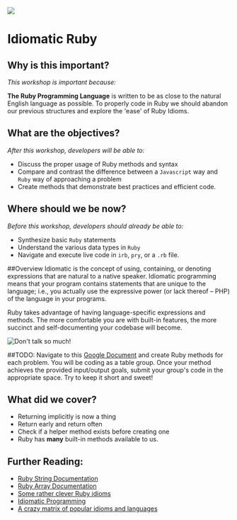 <!--
Market: SF
-->

![](https://ga-dash.s3.amazonaws.com/production/assets/logo-9f88ae6c9c3871690e33280fcf557f33.png)

# Idiomatic Ruby

## Why is this important?
<!-- framing the "why" in big-picture/real world examples -->
*This workshop is important because:*

**The Ruby Programming Language** is written to be as close to the natural English language as possible.  To properly code in Ruby we should abandon our previous structures and explore the 'ease' of Ruby Idioms.

## What are the objectives?
<!-- specific/measurable goal for students to achieve -->
*After this workshop, developers will be able to:*

- Discuss the proper usage of Ruby methods and syntax
- Compare and contrast the difference between a `Javascript` way and `Ruby` way of approaching a problem
- Create methods that demonstrate best practices and efficient code.

## Where should we be now?
<!-- call out the skills that are prerequisites -->
*Before this workshop, developers should already be able to:*

- Synthesize basic `Ruby` statements 
- Understand the various data types in `Ruby`
- Navigate and execute live code in `irb`, `pry`, or a `.rb` file.


##Overview
Idiomatic is the concept of using, containing, or denoting expressions that are natural to a native speaker. Idiomatic programming means that your program contains statements that are unique to the language; i.e., you actually use the expressive power (or lack thereof – PHP) of the language in your programs.

Ruby takes advantage of having language-specific expressions and methods. The more comfortable you are with built-in features, the more succinct and self-documenting your codebase will become.

![Don't talk so much!](http://i.giphy.com/iW8tsoJWcfPc4.gif)

##TODO:
Navigate to this [Google Document](https://goo.gl/SHzrGD) and create Ruby methods for each problem.  You will be coding as a table group.  Once your method achieves the provided input/output goals, submit your group's code in the appropriate space.  Try to keep it short and sweet!




## What did we cover?
<!-- call  out the skills that we have learned -->
- Returning implicitly is now a thing
- Return early and return often
- Check if a helper method exists before creating one
- Ruby has **many** built-in methods available to us.  

 
## Further Reading:
<!-- Links to further exploration -->
- [Ruby String Documentation](http://ruby-doc.org/core-2.2.0/String.html)
- [Ruby Array Documentation](http://ruby-doc.org/core-2.2.0/Array.html)
- [Some rather clever Ruby idioms](http://best-ruby.com/idiomatic_ruby.html)
- [Idiomatic Programming](http://mrjoelkemp.com/2013/05/what-is-idiomatic-programming/)
- [A crazy matrix of popular idioms and languages](http://www.programming-idioms.org/about#about-block-language-coverage)
